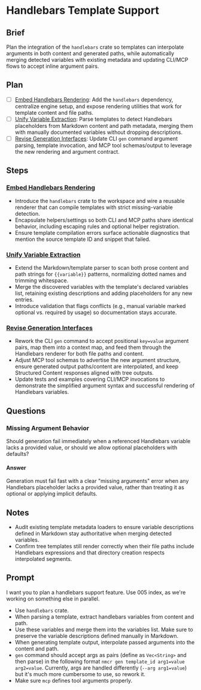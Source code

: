 # Handlebars Template Support

## Brief

Plan the integration of the `handlebars` crate so templates can interpolate arguments in both content and generated paths, while automatically merging detected variables with existing metadata and updating CLI/MCP flows to accept inline argument pairs.

## Plan

- [ ] [Embed Handlebars Rendering](.agents/plans/005-handlebars-support/001-embed-handlebars-rendering.md): Add the `handlebars` dependency, centralize engine setup, and expose rendering utilities that work for template content and file paths.
- [ ] [Unify Variable Extraction](.agents/plans/005-handlebars-support/002-unify-variable-extraction.md): Parse templates to detect Handlebars placeholders from Markdown content and path metadata, merging them with manually documented variables without dropping descriptions.
- [ ] [Revise Generation Interfaces](.agents/plans/005-handlebars-support/003-revise-generation-interfaces.md): Update CLI `gen` command argument parsing, template invocation, and MCP tool schemas/output to leverage the new rendering and argument contract.

## Steps

### [Embed Handlebars Rendering](.agents/plans/005-handlebars-support/001-embed-handlebars-rendering.md)

- Introduce the `handlebars` crate to the workspace and wire a reusable renderer that can compile templates with strict missing-variable detection.
- Encapsulate helpers/settings so both CLI and MCP paths share identical behavior, including escaping rules and optional helper registration.
- Ensure template compilation errors surface actionable diagnostics that mention the source template ID and snippet that failed.

### [Unify Variable Extraction](.agents/plans/005-handlebars-support/002-unify-variable-extraction.md)

- Extend the Markdown/template parser to scan both prose content and path strings for `{{variable}}` patterns, normalizing dotted names and trimming whitespace.
- Merge the discovered variables with the template's declared variables list, retaining existing descriptions and adding placeholders for any new entries.
- Introduce validation that flags conflicts (e.g., manual variable marked optional vs. required by usage) so documentation stays accurate.

### [Revise Generation Interfaces](.agents/plans/005-handlebars-support/003-revise-generation-interfaces.md)

- Rework the CLI `gen` command to accept positional `key=value` argument pairs, map them into a context map, and feed them through the Handlebars renderer for both file paths and content.
- Adjust MCP tool schemas to advertise the new argument structure, ensure generated output paths/content are interpolated, and keep Structured Content responses aligned with tree outputs.
- Update tests and examples covering CLI/MCP invocations to demonstrate the simplified argument syntax and successful rendering of Handlebars variables.

## Questions

### Missing Argument Behavior

Should generation fail immediately when a referenced Handlebars variable lacks a provided value, or should we allow optional placeholders with defaults?

#### Answer

Generation must fail fast with a clear "missing arguments" error when any Handlebars placeholder lacks a provided value, rather than treating it as optional or applying implicit defaults.

## Notes

- Audit existing template metadata loaders to ensure variable descriptions defined in Markdown stay authoritative when merging detected variables.
- Confirm tree templates still render correctly when their file paths include Handlebars expressions and that directory creation respects interpolated segments.

## Prompt

I want you to plan a handlebars support feature. Use 005 index, as we're working on something else in parallel.

- Use `handlebars` crate.
- When parsing a template, extract handlebars variables from content and path.
- Use these variables and merge them into the variables list. Make sure to preserve the variable descriptions defined manually in Markdown.
- When generating template output, interpolate passed arguments into the content and path.
- `gen` command should accept args as pairs (define as `Vec<String>` and then parse) in the following format `nmcr gen template_id arg1=value arg2=value`. Currently, args are handled differently (`--arg arg1=value`) but it's much more cumbersome to use, so rework it.
- Make sure `mcp` defines tool arguments properly.
